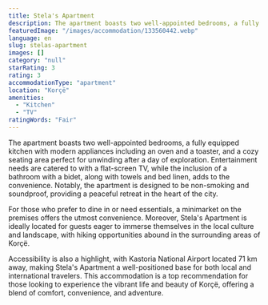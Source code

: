 ```yaml
---
title: Stela's Apartment
description: The apartment boasts two well-appointed bedrooms, a fully equipped kitchen with modern appliances including an oven and a toaster, and a cozy seating area perfe
featuredImage: "/images/accommodation/133560442.webp"
language: en
slug: stelas-apartment
images: []
category: "null"
starRating: 3
rating: 3
accommodationType: "apartment"
location: "Korçë"
amenities:
  - "Kitchen"
  - "TV"
ratingWords: "Fair"
---
```


The apartment boasts two well-appointed bedrooms, a fully equipped kitchen with modern appliances including an oven and a toaster, and a cozy seating area perfect for unwinding after a day of exploration. Entertainment needs are catered to with a flat-screen TV, while the inclusion of a bathroom with a bidet, along with towels and bed linen, adds to the convenience. Notably, the apartment is designed to be non-smoking and soundproof, providing a peaceful retreat in the heart of the city.

For those who prefer to dine in or need essentials, a minimarket on the premises offers the utmost convenience. Moreover, Stela's Apartment is ideally located for guests eager to immerse themselves in the local culture and landscape, with hiking opportunities abound in the surrounding areas of Korçë.

Accessibility is also a highlight, with Kastoria National Airport located 71 km away, making Stela's Apartment a well-positioned base for both local and international travelers. This accommodation is a top recommendation for those looking to experience the vibrant life and beauty of Korçë, offering a blend of comfort, convenience, and adventure.

